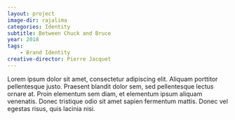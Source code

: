 ```yaml
---
layout: project
image-dir: rajalima
categories: Identity
subtitle: Between Chuck and Bruce
year: 2018
tags: 
    - Brand Identity
creative-director: Pierre Jacquet
---
```

Lorem ipsum dolor sit amet, consectetur adipiscing elit. Aliquam porttitor pellentesque justo. Praesent blandit dolor sem, sed pellentesque lectus ornare at. Proin elementum sem diam, et elementum ipsum aliquam venenatis. Donec tristique odio sit amet sapien fermentum mattis. Donec vel egestas risus, quis lacinia nisi.